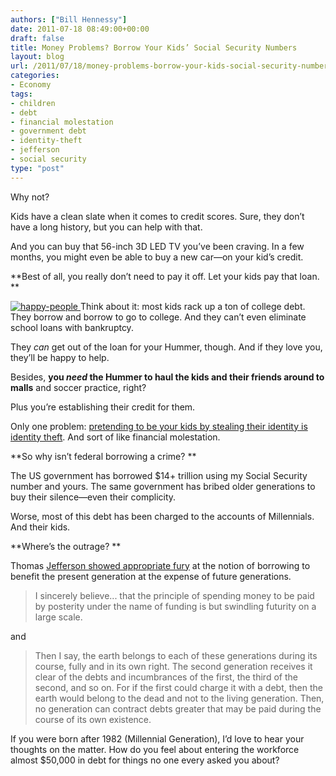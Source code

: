 ```yaml
---
authors: ["Bill Hennessy"]
date: 2011-07-18 08:49:00+00:00
draft: false
title: Money Problems? Borrow Your Kids’ Social Security Numbers
layout: blog
url: /2011/07/18/money-problems-borrow-your-kids-social-security-numbers/
categories:
- Economy
tags:
- children
- debt
- financial molestation
- government debt
- identity-theft
- jefferson
- social security
type: "post"
---
```


Why not?

Kids have a clean slate when it comes to credit scores. Sure, they don’t have a long history, but you can help with that. 

And you can buy that 56-inch 3D LED TV you’ve been craving. In a few months, you might even be able to buy a new car—on your kid’s credit.

**Best of all, you really don’t need to pay it off. Let your kids pay that loan. **

[![happy-people](https://hennessysview.com/wp-content/uploads/2011/07/happy-people_thumb.jpg)
](https://hennessysview.com/wp-content/uploads/2011/07/happy-people.jpg)Think about it: most kids rack up a ton of college debt. They borrow and borrow to go to college. And they can’t even eliminate school loans with bankruptcy.

They _can_ get out of the loan for your Hummer, though. And if they love you, they’ll be happy to help. 

Besides, **you _need_ the Hummer to haul the kids and their friends around to malls** and soccer practice, right? 

Plus you’re establishing their credit for them. 

Only one problem: [pretending to be your kids by stealing their identity is identity theft](https://www.carrollcountytimes.com/news/local/article_69a510b8-4133-11df-9116-001cc4c03286.html). And sort of like financial molestation. 

**So why isn’t federal borrowing a crime? **

The US government has borrowed $14+ trillion using my Social Security number and yours. The same government has bribed older generations to buy their silence—even their complicity. 

Worse, most of this debt has been charged to the accounts of Millennials. And their kids. 

**Where’s the outrage? **

Thomas [Jefferson showed appropriate fury](https://www.pafamily.org/_files/live/FamilyUpdateFactSheet09-01.pdf) at the notion of borrowing to benefit the present generation at the expense of future generations. 



>   I sincerely believe... that the principle of spending money to be paid by posterity under the name of funding is but swindling futurity on a large scale. 





and



>   Then I say, the earth belongs to each of these generations during its course, fully and in its own right. The second generation receives it clear of the debts and incumbrances of the first, the third of the second, and so on. For if the first could charge it with a debt, then the earth would belong to the dead and not to the living generation. Then, no generation can contract debts greater that may be paid during the course of its own existence.





If you were born after 1982 (Millennial Generation), I’d love to hear your thoughts on the matter. How do you feel about entering the workforce almost $50,000 in debt for things no one every asked you about?
